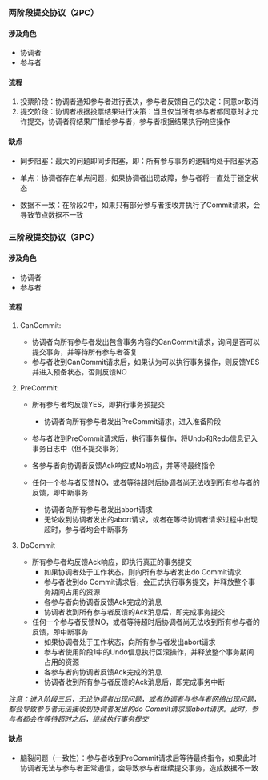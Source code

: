 ### 两阶段提交协议（2PC）

#### 涉及角色

* 协调者
* 参与者

#### 流程

1. 投票阶段：协调者通知参与者进行表决，参与者反馈自己的决定：同意or取消
2. 提交阶段：协调者根据投票结果进行决策：当且仅当所有参与者都同意时才允许提交，协调者将结果广播给参与者，参与者根据结果执行响应操作

#### 缺点

* 同步阻塞：最大的问题即同步阻塞，即：所有参与事务的逻辑均处于阻塞状态

* 单点：协调者存在单点问题，如果协调者出现故障，参与者将一直处于锁定状态

* 数据不一致：在阶段2中，如果只有部分参与者接收并执行了Commit请求，会导致节点数据不一致



### 三阶段提交协议（3PC）

#### 涉及角色

* 协调者
* 参与者

#### 流程

1. CanCommit:

   * 协调者向所有参与者发出包含事务内容的CanCommit请求，询问是否可以提交事务，并等待所有参与者答复
   * 参与者收到CanCommit请求后，如果认为可以执行事务操作，则反馈YES并进入预备状态，否则反馈NO
2. PreCommit:

   * 所有参与者均反馈YES，即执行事务预提交

     * 协调者向所有参与者发出PreCommit请求，进入准备阶段
	* 参与者收到PreCommit请求后，执行事务操作，将Undo和Redo信息记入事务日志中（但不提交事务）
     * 各参与者向协调者反馈Ack响应或No响应，并等待最终指令
   * 任何一个参与者反馈NO，或者等待超时后协调者尚无法收到所有参与者的反馈，即中断事务
     * 协调者向所有参与者发出abort请求
     * 无论收到协调者发出的abort请求，或者在等待协调者请求过程中出现超时，参与者均会中断事务
3. DoCommit

   * 所有参与者均反馈Ack响应，即执行真正的事务提交
     * 如果协调者处于工作状态，则向所有参与者发出do Commit请求
     * 参与者收到do Commit请求后，会正式执行事务提交，并释放整个事务期间占用的资源
     * 各参与者向协调者反馈Ack完成的消息
     * 协调者收到所有参与者反馈的Ack消息后，即完成事务提交
   * 任何一个参与者反馈NO，或者等待超时后协调者尚无法收到所有参与者的反馈，即中断事务
     * 如果协调者处于工作状态，向所有参与者发出abort请求
     * 参与者使用阶段1中的Undo信息执行回滚操作，并释放整个事务期间占用的资源
     * 各参与者向协调者反馈Ack完成的消息
     * 协调者收到所有参与者反馈的Ack消息后，即完成事务中断

*注意：进入阶段三后，无论协调者出现问题，或者协调者与参与者网络出现问题，都会导致参与者无法接收到协调者发出的do Commit请求或abort请求。此时，参与者都会在等待超时之后，继续执行事务提交*

#### 缺点

* 脑裂问题（一致性）：参与者收到PreCommit请求后等待最终指令，如果此时协调者无法与参与者正常通信，会导致参与者继续提交事务，造成数据不一致





